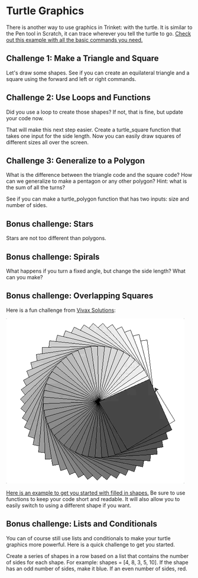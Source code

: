 # Turtle Graphics

There is another way to use graphics in Trinket: with the turtle. It is similar to the Pen tool in Scratch, it can trace wherever you tell the turtle to go. [Check out this example with all the basic commands you need.](https://trinket.io/library/trinkets/e9439f4079) 

## Challenge 1: Make a Triangle and Square

Let's draw some shapes. See if you can create an equilateral triangle and a square using the forward and left or right commands. 

## Challenge 2: Use Loops and Functions

Did you use a loop to create those shapes? If not, that is fine, but update your code now. 

That will make this next step easier. Create a turtle_square function that takes one input for the side length. Now you can easily draw squares of different sizes all over the screen.

## Challenge 3: Generalize to a Polygon

What is the difference between the triangle code and the square code? How can we generalize to make a pentagon or any other polygon? Hint: what is the sum of all the turns?

See if you can make a turtle_polygon function that has two inputs: size and number of sides.

## Bonus challenge: Stars

Stars are not too different than polygons. 

## Bonus challenge: Spirals

What happens if you turn a fixed angle, but change the side length? What can you make?

## Bonus challenge: Overlapping Squares

Here is a fun challenge from [Vivax Solutions](https://www.vivaxsolutions.com/web/python-turtle.aspx):

![squares](https://raw.githubusercontent.com/BreakoutMentors/Python-Resources/master/Turtle%20Graphics/turtle%20squares.gif)

[Here is an example to get you started with filled in shapes.](https://trinket.io/library/trinkets/d53a2b5046) Be sure to use functions to keep your code short and readable. It will also allow you to easily switch to using a different shape if you want.

## Bonus challenge: Lists and Conditionals

You can of course still use lists and conditionals to make your turtle graphics more powerful. Here is a quick challenge to get you started.

Create a series of shapes in a row based on a list that contains the number of sides for each shape. For example: shapes = [4, 8, 3, 5, 10]. If the shape has an odd number of sides, make it blue. If an even number of sides, red.



